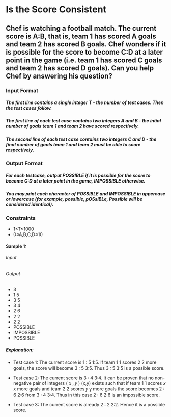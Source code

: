 # Is the Score Consistent
## Chef is watching a football match. The current score is A:B, that is, team 1 has scored A goals and team 2 has scored B goals. Chef wonders if it is possible for the score to become C:D at a later point in the game (i.e. team 1 has scored C goals and team 2 has scored D goals). Can you help Chef by answering his question?

### Input Format
##### The first line contains a single integer T - the number of test cases. Then the test cases follow.
##### The first line of each test case contains two integers A and B - the intial number of goals team 1 and team 2 have scored respectively.
##### The second line of each test case contains two integers C and D - the final number of goals team 1 and team 2 must be able to score respectively.

### Output Format
##### For each testcase, output POSSIBLE if it is possible for the score to become C:D at a later point in the game, IMPOSSIBLE otherwise.

##### You may print each character of POSSIBLE and IMPOSSIBLE in uppercase or lowercase (for example, possible, pOSsiBLe, Possible will be considered identical).

### Constraints
- 1≤T≤1000
- 0≤A,B,C,D≤10

#### Sample 1:
###### Input
###### Output
- 3
- 1 5
- 3 5
- 3 4
- 2 6
- 2 2
- 2 2
- POSSIBLE
- IMPOSSIBLE
- POSSIBLE

##### Explanation:
- Test case 1: The current score is 
1
:
5
1:5. If team 
1
1 scores 
2
2 more goals, the score will become 
3
:
5
3:5. Thus 
3
:
5
3:5 is a possible score.

- Test case 2: The current score is 
3
:
4
3:4. It can be proven that no non-negative pair of integers 
(
𝑥
,
𝑦
)
(x,y) exists such that if team 
1
1 scores 
𝑥
x more goals and team 
2
2 scores 
𝑦
y more goals the score becomes 
2
:
6
2:6 from 
3
:
4
3:4. Thus in this case 
2
:
6
2:6 is an impossible score.

- Test case 3: The current score is already 
2
:
2
2:2. Hence it is a possible score.